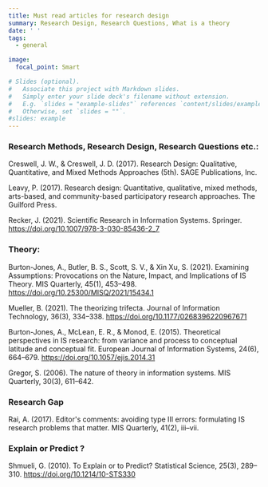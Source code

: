 ```yaml
---
title: Must read articles for research design
summary: Research Design, Research Questions, What is a theory
date: ' '
tags:
  - general

image:
  focal_point: Smart

# Slides (optional).
#   Associate this project with Markdown slides.
#   Simply enter your slide deck's filename without extension.
#   E.g. `slides = "example-slides"` references `content/slides/example-slides.md`.
#   Otherwise, set `slides = ""`.
#slides: example
---
```


### Research Methods, Research Design, Research Questions etc.: ###

Creswell, J. W., & Creswell, J. D. (2017). Research Design: Qualitative, Quantitative, and Mixed Methods Approaches (5th). SAGE Publications, Inc.

Leavy, P. (2017). Research design: Quantitative, qualitative, mixed methods, arts-based, and community-based participatory research approaches. The Guilford Press. 

Recker, J. (2021). Scientific Research in Information Systems. Springer. https://doi.org/10.1007/978-3-030-85436-2_7


### Theory: ###

Burton-Jones, A., Butler, B. S., Scott, S. V., & Xin Xu, S. (2021). Examining Assumptions: Provocations on the Nature, Impact, and Implications of IS Theory. MIS Quarterly, 45(1), 453–498. https://doi.org/10.25300/MISQ/2021/15434.1

Mueller, B. (2021). The theorizing trifecta. Journal of Information Technology, 36(3), 334–338. https://doi.org/10.1177/0268396220967671

Burton-Jones, A., McLean, E. R., & Monod, E. (2015). Theoretical perspectives in IS research: from variance and process to conceptual latitude and conceptual fit. European Journal of Information Systems, 24(6), 664–679. https://doi.org/10.1057/ejis.2014.31

Gregor, S. (2006). The nature of theory in information systems. MIS Quarterly, 30(3), 611–642.

### Research Gap ### 

Rai, A. (2017). Editor's comments: avoiding type III errors: formulating IS research problems that matter. MIS Quarterly, 41(2), iii–vii.

### Explain or Predict ? ### 

Shmueli, G. (2010). To Explain or to Predict? Statistical Science, 25(3), 289–310. https://doi.org/10.1214/10-STS330
